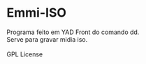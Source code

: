 # Emmi-ISO
Programa feito em YAD Front do comando dd.<br>
Serve para gravar midia iso.<br>
<br>
GPL License
